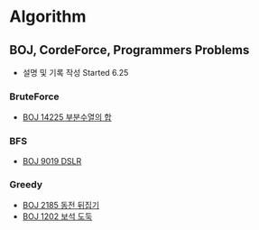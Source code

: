 # Algorithm
## BOJ, CordeForce, Programmers Problems
* 설명 및 기록 작성 Started 6.25  
### BruteForce 
* [BOJ 14225 부분수열의 합](https://github.com/minchjung/Algorithm/wiki/BruteForce-or-Reclusive)
### BFS
* [BOJ 9019 DSLR ](https://github.com/minchjung/Algorithm/wiki/BFS)
### Greedy
* [BOJ 2185 동전 뒤집기](https://github.com/minchjung/Algorithm/wiki/Greedy)  
* [BOJ 1202 보석 도둑](https://github.com/minchjung/Algorithm/wiki/Greedy02)
  
